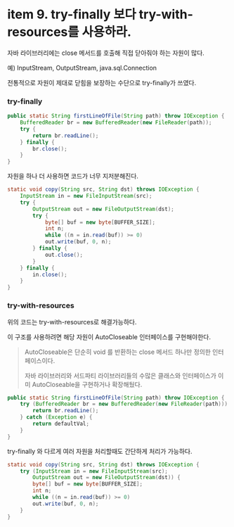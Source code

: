 # item 9. try-finally 보다 try-with-resources를 사용하라.

자바 라이브러리에는 close 메서드를 호출해 직접 닫아줘야 하는 자원이 많다.

예) InputStream, OutputStream, java.sql.Connection

전통적으로 자원이 제대로 닫힘을 보장하는 수단으로 try-finally가 쓰였다.



### try-finally

```java
public static String firstLineOfFile(String path) throw IOException {
    BufferedReader br = new BufferedReader(new FileReader(path));
    try {
        return br.readLine();
    } finally {
        br.close();
    }
}
```

자원을 하나 더 사용하면 코드가 너무 지저분해진다.

```java
static void copy(String src, String dst) throws IOException {
	InputStream in = new FileInputStream(src);
	try {
		OutputStream out = new FileOutputStream(dst);
		try {
			byte[] buf = new byte[BUFFER_SIZE];
			int n;
			while ((n = in.read(buf)) >= 0)
			out.write(buf, 0, n);
		} finally {
			out.close();
		}
	} finally {
		in.close();
	}
}
```



### try-with-resources

위의 코드는 try-with-resources로 해결가능하다.

이 구조를 사용하려면 해당 자원이 AutoCloseable 인터페이스를 구현해야한다.

> AutoCloseable은 단순히 void 를 반환하는 close 메서드 하나만 정의한 인터페이스이다.
>
> 자바 라이브러리와 서드파티 라이브러리들의 수많은 클래스와 인터페이스가 이미 AutoCloseable을 구현하거나 확장해뒀다.

```java
public static String firstLineOfFile(String path) throw IOException {
    try (BufferedReader br = new BufferedReader(new FileReader(path))) {
        return br.readLine();
    } catch (Exception e) {
        return defaultVal;
    }
}
```

try-finally 와 다르게 여러 자원을 처리할때도 간단하게 처리가 가능하다.

```java
static void copy(String src, String dst) throws IOException {
	try (InputStream in = new FileInputStream(src);
		OutputStream out = new FileOutputStream(dst)) {
		byte[] buf = new byte[BUFFER_SIZE];
		int n;
		while ((n = in.read(buf)) >= 0)
		out.write(buf, 0, n);
	}
}
```

